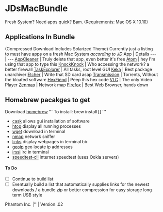 # JDsMacBundle
Fresh System? Need apps quick? Bam.
(Requirements: Mac OS X 10.10)

## Applications In Bundle
(Compressed Download Includes Solarized Theme)
Currently just a listing to must have apps on a fresh Mac System *according to JD*
App | Details
--- | ---
[AppCleaner](https://freemacsoft.net/appcleaner/) | Truly delete that app, even better it's free
[Atom](https://atom.io/) | hey I'm using that app to type this
[KnockKnock](https://objective-see.com/products/knockknock.html) | Who accessing the network? a better firewall
[TaskExplorer](https://objective-see.com/products/taskexplorer.html) | All tasks, root level GUI
[Keka](https://www.keka.io/en/) | Best package unarchiver
[Etcher](https://etcher.io/) | Write that SD card asap
[Transmission](https://transmissionbt.com/download/) | Torrents, Without the bloated software
[HexFiend](https://ridiculousfish.com/hexfiend/) | Peep this hex code
[VLC](https://www.videolan.org/vlc/) | The only Video Player
[Zenmap](https://nmap.org/download.html) | Network map
[Firefox](https://www.mozilla.org/en-US/firefox/new/) | Best Web Browser, hands down


## Homebrew pacakges to get
Download [homebrew](https://brew.sh)
'''
To install: brew install []
'''
- [cask](https://formulae.brew.sh/formula/cask) allows gui installation of software
- [htop](https://formulae.brew.sh/formula/htop) display all running processes
- [wget](https://formulae.brew.sh/formula/wget) download in terminal
- [nmap](https://formulae.brew.sh/formula/nmap) network sniffer
- [links](https://formulae.brew.sh/formula/links) display webpages in terminal bb
- [geoip](https://formulae.brew.sh/formula/geoip) geo locate ip addresses
- [irssi](https://formulae.brew.sh/formula/irssi) irc in terminal
- [speedtest-cli](https://formulae.brew.sh/formula/speedtest-cli) internet speedtest (uses Ookla servers)

#### To Do
- [ ] Continue to build list
- [ ] Eventually build a list that automatically supplies links for the newest downloads / a bundle.zip or better compression for easy storage long term USB style

Phantom Inc. |'' |
Version .02
